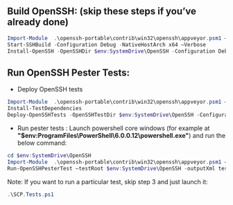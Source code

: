 ## Build OpenSSH: (skip these steps if you’ve already done)
```powershell
Import-Module  .\openssh-portable\contrib\win32\openssh\appveyor.psm1 –Force
Start-SSHBuild -Configuration Debug -NativeHostArch x64 –Verbose
Install-OpenSSH -OpenSSHDir $env:SystemDrive\OpenSSH -Configuration Debug -NativeHostArch x64
```
## Run OpenSSH Pester Tests:
- Deploy OpenSSH tests
```powershell
Import-Module  .\openssh-portable\contrib\win32\openssh\appveyor.psm1 –Force
Install-TestDependencies
Deploy-OpenSSHTests -OpenSSHTestDir $env:SystemDrive\OpenSSH -Configuration Debug -NativeHostArch x64
```
- Run pester tests : Launch powershell core windows (for example at **"$env:ProgramFiles\PowerShell\6.0.0.12\powershell.exe"**) and run the below command:
```powershell
cd $env:SystemDrive\OpenSSH
Import-Module  .\openssh-portable\contrib\win32\openssh\appveyor.psm1 –Force
Run-OpenSSHPesterTest –testRoot $env:SystemDrive\OpenSSH -outputXml testresult.xml
```
   Note: If you want to run a particular test, skip step 3 and just launch it:
```powershell
.\SCP.Tests.ps1
```

